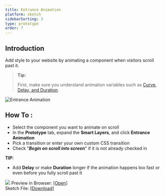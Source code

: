 ```yaml
---
title: Entrance Animation
platform: sketch
sidebarSorting: 3
type: prototype
order: 7
---
```


## Introduction
Add style to your website by animating a component  when visitors scroll past it.

> **Tip:**
>
> First, make sure you understand animation variables such as [Curve, Delay, and Duration](https://support.animaapp.com/launchpad/animation-easing-curve-explained).

![Entrance Animation](https://s3.amazonaws.com/animaapp/docs/sketch/Prototype%20%E2%80%93%20Entrance%20presets.png)

## How To :

 -  Select the component you want to animate on scroll
 -  In the **Prototype** tab, expand the **Smart Layers**, and click **Entrance Animation**  
 -  Pick a transition or enter your own custom CSS transition
 -  Check "_**Begin on scroll into screen**_" if it is not already checked in

**TIP:** 

 - Add **Delay** or make **Duration** longer if the animation happens too fast or even before you fully scroll past it

![](https://downloads.intercomcdn.com/i/o/93599505/00da4025f50dc0a154302833/Animation+on+Scroll+demo.gif)
Preview in Browser: [[Open]](https://winter-wildflower-1.animaapp.io/preview/uj66Qdc/desktophd)  
Sketch File: [[Download]](https://www.dropbox.com/s/8ehr3mwtt3qrycz/Animation%20on%20Scroll.sketch?dl=0)
